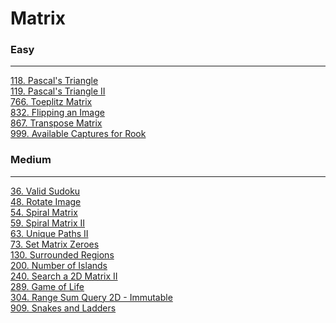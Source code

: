 # Matrix

### Easy
---
[118. Pascal's Triangle](../solutions/0118-Pascal's%20Triangle.md)</br>
[119. Pascal's Triangle II](../solutions/0119-Pascal's%20Triangle%20II.md)</br>
[766. Toeplitz Matrix](../solutions/0766-Toeplitz%20Matrix.md)</br>
[832. Flipping an Image](../solutions/0832-Flipping%20an%20Image.md)</br>
[867. Transpose Matrix](../solutions/0867-Transpose%20Matrix.md)</br>
[999. Available Captures for Rook](../solutions/0999-Available%20Captures%20for%20Rook.md)</br>

### Medium
---
[36. Valid Sudoku](../solutions/0036-Valid%20Sudoku.md)</br>
[48. Rotate Image](../solutions/0048-Rotate%20Image.md)</br>
[54. Spiral Matrix](../solutions/0054-Spiral%20Matrix.md)</br>
[59. Spiral Matrix II](../solutions/0059-Spiral%20Matrix%20II.md)</br>
[63. Unique Paths II](../solutions/0063-Unique%20Paths%20II.md)</br>
[73. Set Matrix Zeroes](../solutions/0073-Set%20Matrix%20Zeroes.md)</br>
[130. Surrounded Regions](../solutions/0130-Surrounded%20Regions.md)</br>
[200. Number of Islands](../solutions/0200-Number%20of%20Islands.md)</br>
[240. Search a 2D Matrix II](../solutions/0240-Search%20a%202D%20Matrix%20II.md)</br>
[289. Game of Life](../solutions/0289-Game%20of%20Life.md)</br>
[304. Range Sum Query 2D - Immutable](../solutions/0304-Range%20Sum%20Query%202D%20-%20Immutable.md)</br>
[909. Snakes and Ladders](../solutions/0909-Snakes%20and%20Ladders.md)</br>